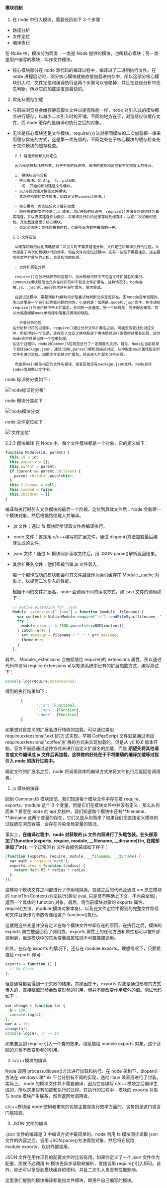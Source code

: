 #### 模块机制

1. 在 node 中引入模块，需要经历如下 3 个步骤：

- 路径分析
- 文件定位
- 编译执行

在 Node 中，模块分为两类：一类是 Node 提供的模块，也叫核心模块；另一类是用户编写的模块，叫作文件模块。

- 核心模块部分在 node 源代码的编译过程中，编译进了二进制执行文件。在 node 进程启动时，部分核心模块就被直接加载进内存中，所以这部分核心模块引入时，文件定位和编译执行这两个步骤可以省略掉，并且在路径分析中优先判断，所以它的加载速度是最快的。

2. 优先从缓存加载

- 与前端浏览器会缓存静态脚本文件以提高性能一样，node 对引入过的模块都会进行缓存，以减少二次引入时的开销。不同的地方在于，浏览器仅仅缓存文件，而 node 缓存的是编译和执行之后的对象。
- 无论是核心模块还是文件模块，require()方法对相同模块的二次加载都一律采用缓存优先的方式，这是第一优先级的。不同之处在于核心模块的缓存检查先于文件模块的缓存检查。

       2.1 路径分析和文件定位

       因为标识符有几种形式，对于不同的标识符，模块的查找和定位有不同程度上的差异。

       1. 模块标识符分析
       - 核心模块、如http、fs、path等。
       - .或..开始的相对路径文件模块。
       - 以/开始的绝对路径文件模块。
       - 非路径形式的文件模块，如自定义的connect模块。)

       - 核心模块：优先级仅次于缓存加载
       - 路径形式的文件模块：以.或者..和/开始的标识符，require()方法会将路径转为真实路径，并以真实路径作为索引，将编译执行后的结果存放到缓存中，以使二次加载时更快。其加载速度慢于核心模块。
       - 自定义模块：查找时最费时的，也是所有方式中最慢的一种。

      2.2 文件定位

       从缓存加载的优化策略使得二次引入时不需要路径分析、文件定位和编译执行的过程，大大提高了再次加载模块时的效率。但在文件的定位过程中，还有一些细节需要注意，这主要包括文件扩展名的分析，目录和包的处理。

       - 文件扩展名分析

       require()在分析标识符的过程中，会出现标识符中不包含文件扩展名的情况。CommonJs模块规范也允许在标识符中不包含文件扩展名，这种情况下，node会按.js、.json和.node的次序补足扩展名，依次尝试。

       在尝试过程中，需要调用fs模块同步阻塞式地判断文件是否存在。因为node是单线程的，所以这里是一个会引起性能问题的地方。小诀窍是：如果是.node和.json文件，在传递给require()的标识符中带上扩展名，会加快一点速度。另一个诀窍是：同步配合缓存，可以大幅度缓解node单线程中阻塞式调用的缺陷。

       - 目录分析和包
      在分析标识符的过程中，require()通过分析文件扩展名之后，可能没有查找到对应文件，但却得到一个目录，这在引入自定义模块和逐个模块路径进行查找时经常会出现，此时Node会将目录当做一个包来处理。
      在这个过程中，Node对CommonJS包规范进行了一定程度的支持。首先，Node在当前目录下查找package.json，通过JSON.parse()解析包描述对应，从中取出main属性指定的文件名进行定位。如果文件名缺少扩展名，将会进入扩展名分析步骤。

       而如果main属性指定的文件名错误，或者压根没有package.json文件，Node会将index当做默认文件名。

node 标识符分类如下：

!['node标识符分析'](node标识符分类.drawio.svg "node标识符分类")

node 模块分类如下：

!['node模块分类'](node模块.drawio.svg "node模块分类")

node 文件定位如下：

!['文件定位'](文件定位.drawio.svg "node文件定位")

2.2.3 模块编译
在 Node 中，每个文件模块都是一个对象，它的定义如下：

```js
function Module(id, parent) {
  this.id = id;
  this.exports = {};
  this.parent = parent;
  if (parent && parent.children) {
    parent.children.push(this);
  }
  this.filename = null;
  this.loaded = false;
  this.children = [];
}
```

编译和执行时引入文件模块的最后一个阶段。定位到具体文件后，Node 会新建一个模块对象，然后根据路径载入并编译。

- .js 文件：通过 fs 模块同步读取文件后编译执行。
- .node 文件：这是用 c/c++编写的扩展文件，通过 dlopen()方法加载最后编译生成的文件。
- .json 文件：通过 fs 模块同步读取文件后，用 JSON.parse()解析返回结果。
- 其余扩展名文件：他们都被当做.js 文件载入。

  每一个编译成功的模块都会将其文件路径作为索引缓存在 Module.\_cache 对象上，以提高二次引入的性能。

  根据不同的文件扩展名，node 会调用不同的读取方式，如.json 文件的调用如下：

  ```js
  // Native extension for .json
  Module._extensions[".json"] = function (module, filename) {
    var content = NativeModule.require("fs").readFileSync(filename, "utf-8");
    try {
      module.exports = JSON.parse(stripBOM(content));
    } catch (err) {
      err.message = filename + "：" + err.message;
      throw err;
    }
  };
  ```

其中， Module.\_extensions 会被赋值给 require()的 extensions 属性，所以通过代码中访问 require.extensions 可以知道系统中已有的扩展加载方式，编写测试下：

```js
console.log(require.extensions);
```

得到的执行结果如下：

```js
       {
              '.js': [Function],
              '.json': [Function],
              '.node': [Function]
       }
```

如果想对自定义的扩展名进行特殊的加载，可以通过类似 require.extensions['.ext']的方式实现。早期 CoffeeScript 文件就是通过添加 require.extensions['.coffee']扩展的方式来实现加载的。但是从 v0.10.6 版本开始，官方不鼓励通过这种方式来进行自定义扩展名的加载，而是 **期望先将其他语言或文件编译成 js 文件后再加载，这样做的好处在于不将繁琐的编译加载等过程引入 node 的执行过程中。**

确定文件的扩展名之后，node 将调用具体的编译方式来将文件执行后返回给调用者。

1. js 模块的编译

回到 CommonJS 模块规范，我们知道每个模块文件中存在着 require、exports、module 这个 3 个变量，但是它们在模块文件中并没有定义，那么从何而来？甚至在 node 的 api 文档中，我们知道每个模块中还有**filename、**dirname 这两个变量的存在，它们又是从何而来？如果我们把直接定义模块的过程放在浏览器端，会存在污染全局变量的情况。

事实上，**在编译过程中，node 对获取的 js 文件内容进行了头尾包装。在头部添加了(function(exports, require, module, \_\_filename, \_\_dirname)\{\n, 在尾部添加了\n});** 一个正常的 js 文件会被包装成如下样子：

```js
(function (exports, require, module, __filename, __dirname) {
  var math = require("math");
  exports.area = function (radius) {
    return Math.PI * radius * radius;
  };
});
```

这样每个模块文件之间都进行了作用域隔离。包装之后的代码会通过 vm 原生模块的 runInThisContext()方法执行(类似 eval, 只是具有明确上下文，不污染全局)，返回一个具体的 function 对象。最后，将当前模块对象的 exports 属性、require()方法、module(模块对象本身)、以及在文件定位中得到的完整文件路径和文件目录作为参数传递给这个 function()执行。

这就是这些变量并没有定义在每个模块文件中却存在的原因。在执行之后，模块的 exports 属性被返回给了调用方。exports 属性上的任何方法和属性都可以被外部调用到，但是模块中的其余变量或属性则不可直接被调用。

此外，在存在 exports 的情况下，还存在 module.exports。理想情况下，只要赋值给 exports 即可:

```js
exports = function () {
  // My Class
};
```

但是通常都会得到一个失败的结果。其原因在于，exports 对象是通过形参的方式传入的，直接赋值形参会改变形参的引用，但并不能改变作用域外的值。测试代码如下：

```js
var change = function (a) {
  a = 100;
  console.log(a);
};
var a = 10;
change(a);
console.log(a); // => 10
```

如果要达到 require 引入一个类的效果，请赋值给 module.exports 对象。这个迂回的方案不改变形参的引用。

2. c/c++模块的编译

Node 调用 process.dlopen()方法进行加载和执行。在 node 架构下，dlopen()方法在 windows 和\*nix 平台分别有不同的实现，通过 libuv 兼容层进行了封装。
实际上，.node 的模块文件并不需要编译，因为它是编写 c/c++模块之后编译生成的，所以这里只有加载和执行的过程。在执行的过程中，模块的 exports 对象与.node 模块产生联系，然后返回给调用者。

c/c++模块给 node 使用者带来的优势主要是执行效率方面的，劣势则是这门语言门槛较高。

3. JSON 文件的编译

.json 文件的编译是 3 中编译方式中最简单的。node 利用 fs 模块同步读取 json 文件的内容之后，调用 JSON.parse()方法得到对象，然后将它赋给 module.exports，以供外部调用。

JSON 文件在用作项目的配置文件时比较有用。如果你定义了一个 json 文件作为配置，那就不必调用 fs 模块去异步读取和解析，直接调用 require()引入即可。此外，你还可以享受到模块缓存的便利，并且二次引入也没有性能影响。

这里我们提到的模块编译都是指文件模块，即用户自己编写的模块。
